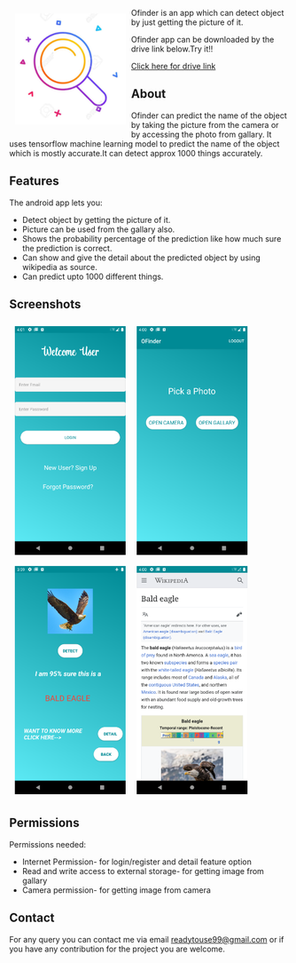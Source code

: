 
<img src="/src/main/ic_launcher-playstore.png" align="left"
width="200" hspace="10" vspace="10">

Ofinder is an app which can detect object by just getting the picture of it.

Ofinder app can be downloaded by the drive link below.Try it!!

<p align="left">
<a href="https://drive.google.com/file/d/17ijELMYnkDBZkFBZejtZLbhlnFQclLOS/view?usp=sharing">
    Click here for drive link
        </a>
        </p>

## About

Ofinder can predict the name of the object by taking the picture from the camera or by accessing the photo from gallary.
It uses tensorflow machine learning model to predict the name of the object which is mostly accurate.It can detect approx 1000 things accurately.

## Features

The android app lets you:
- Detect object by getting the picture of it.
- Picture can be used from the gallary also.
- Shows the probability percentage of the prediction like how much sure the prediction is correct.
- Can show and give the detail about the predicted object by using wikipedia as source.
- Can predict upto 1000 different things.

## Screenshots

[<img src="/readme/Screenshot_1604226662.png" align="left"
width="200"
    hspace="10" vspace="10">](/readme/Screenshot_1604226662.png.png)
[<img src="/readme/Screenshot_1604226652.png" align="left"
width="200"
    hspace="10" vspace="10">](/readme/Screenshot_1604226652.png)

[<img src="/readme/Screenshot_1604226576.png" align="left"
width="200"
    hspace="10" vspace="10">](/readme/Screenshot_1604226576.png)
    
[<img src="/readme/Screenshot_1604226642.png" align="center"
width="200"
    hspace="10" vspace="10">](/readme/Screenshot_1604226642.png)    
    
## Permissions
  Permissions needed:
- Internet Permission- for login/register and detail feature option
- Read and write access to external storage- for getting image from gallary
- Camera permission- for getting image from  camera

## Contact

For any query you can contact me via email <a href="">readytouse99@gmail.com</a> or if you have any contribution for the project you are welcome.
